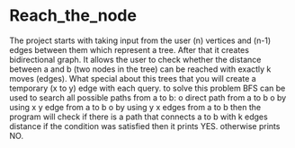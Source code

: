 # Reach_the_node

The project starts with taking input from the user (n) vertices and (n-1) edges between them which represent a tree.
After that it creates bidirectional graph. It allows the user to check whether the distance between a and b (two nodes in the tree) can be reached with exactly k moves (edges).
What special about this trees that you will create a temporary (x to y) edge with each query. 
to solve this problem BFS can be used to search all possible paths from a to b:
o	direct path from a to b
o	by using x y edge from a to b
o	by using y x edges from a to b 
then the program will check if there is a path that connects a to b with k edges distance
if the condition was satisfied 
then it prints YES.
otherwise prints NO.
